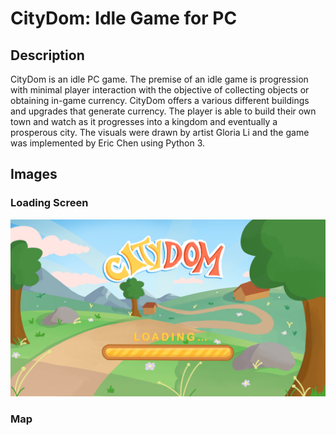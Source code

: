 # CityDom: Idle Game for PC

## Description

CityDom is an idle PC game. The premise of an idle game is progression with minimal player interaction with the objective of collecting objects or obtaining in-game currency. CityDom offers a various different buildings and upgrades that generate currency. The player is able to build their own town and watch as it progresses into a kingdom and eventually a prosperous city. The visuals were drawn by artist Gloria Li and the game was implemented by Eric Chen using Python 3. 

## Images

### Loading Screen
![loading screen](https://github.com/Eircc/Idle-Game/blob/main/pictures/loading%20screen.png)

### Map

